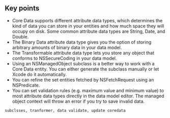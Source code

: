 ## Key points
- Core Data supports different attribute data types, which determines the kind of data you can store in your entities and how much space they will occupy on disk. Some common attribute data types are String, Date, and Double.
- The Binary Data attribute data type gives you the option of storing arbitrary amounts of binary data in your data model.
- The Transformable attribute data type lets you store any object that conforms to NSSecureCoding in your data model.
- Using an NSManagedObject subclass is a better way to work with a Core Data entity. You can either generate the subclass manually or let Xcode do it automatically.
- You can refine the set entities fetched by NSFetchRequest using an NSPredicate.
- You can set validation rules (e.g. maximum value and minimum value) to most attribute data types directly in the data model editor. The managed object context will throw an error if you try to save invalid data.

```
subclsses, tranformer, data validate, update coredata
```
